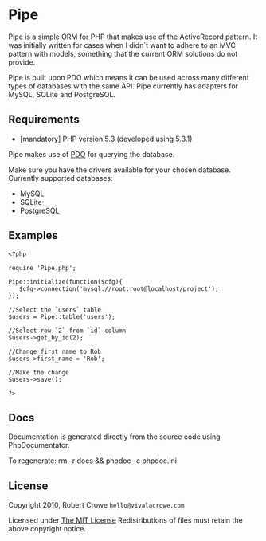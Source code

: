 Pipe
====

Pipe is a simple ORM for PHP that makes use of the ActiveRecord pattern. It was initially written for cases when I 
didn`t want to adhere to an MVC pattern with models, something that the current ORM solutions do not provide.

Pipe is built upon PDO which means it can be used across many different types of databases with the same API. Pipe currently
has adapters for MySQL, SQLite and PostgreSQL.

Requirements
------------

* [mandatory] PHP version 5.3 (developed using 5.3.1)

Pipe makes use of [PDO](http://php.net/manual/en/book.pdo.php) for querying the database.

Make sure you have the drivers available for your chosen database. Currently supported databases:

* MySQL
* SQLite
* PostgreSQL

Examples
--------

    <?php
    
    require 'Pipe.php';
    
    Pipe::initialize(function($cfg){
       $cfg->connection('mysql://root:root@localhost/project');
    });
    
    //Select the `users` table
    $users = Pipe::table('users');
    
    //Select row `2` from `id` column
    $users->get_by_id(2);
    
    //Change first name to Rob
    $users->first_name = 'Rob';
    
    //Make the change
    $users->save();
    
    ?>

Docs
----

Documentation is generated directly from the source code using PhpDocumentator.

To regenerate: rm -r docs && phpdoc -c phpdoc.ini

License
-------

Copyright 2010, Robert Crowe `hello@vivalacrowe.com`

Licensed under [The MIT License](http://www.opensource.org/licenses/mit-license.php)
Redistributions of files must retain the above copyright notice.
